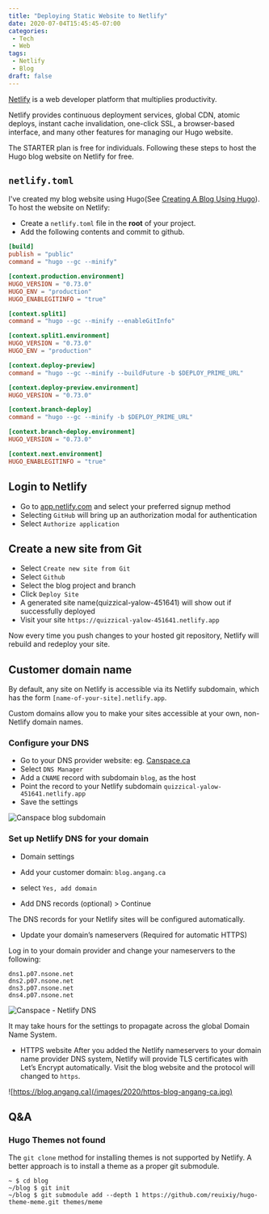 ```yaml
---
title: "Deploying Static Website to Netlify"
date: 2020-07-04T15:45:45-07:00
categories:
 - Tech
 - Web
tags:
 - Netlify
 - Blog
draft: false
---
```


[Netlify](https://www.netlify.com/) is a web developer platform that multiplies productivity.

Netlify provides continuous deployment services, global CDN, atomic deploys, 
instant cache invalidation, one-click SSL, a browser-based interface, and many other features for managing our Hugo website.

The STARTER plan is free for individuals. Following these steps to host the Hugo blog website on Netlify for free.

## `netlify.toml`
I've created my blog website using Hugo(See [Creating A Blog Using Hugo](../creating-a-blog-using-hugo/)). 
To host the website on Netlify:
* Create a `netlify.toml` file in the **root** of your project.
* Add the following contents and commit to github.

```toml
[build]
publish = "public"
command = "hugo --gc --minify"

[context.production.environment]
HUGO_VERSION = "0.73.0"
HUGO_ENV = "production"
HUGO_ENABLEGITINFO = "true"

[context.split1]
command = "hugo --gc --minify --enableGitInfo"

[context.split1.environment]
HUGO_VERSION = "0.73.0"
HUGO_ENV = "production"

[context.deploy-preview]
command = "hugo --gc --minify --buildFuture -b $DEPLOY_PRIME_URL"

[context.deploy-preview.environment]
HUGO_VERSION = "0.73.0"

[context.branch-deploy]
command = "hugo --gc --minify -b $DEPLOY_PRIME_URL"

[context.branch-deploy.environment]
HUGO_VERSION = "0.73.0"

[context.next.environment]
HUGO_ENABLEGITINFO = "true"
```

## Login to Netlify
* Go to [app.netlify.com](https://app.netlify.com/) and select your preferred signup method
* Selecting `GitHub` will bring up an authorization modal for authentication
* Select `Authorize application`

## Create a new site from Git
* Select `Create new site from Git`
* Select `Github`
* Select the blog project and branch
* Click `Deploy Site`
* A generated site name(quizzical-yalow-451641) will show out if successfully deployed
* Visit your site `https://quizzical-yalow-451641.netlify.app`

Now every time you push changes to your hosted git repository, Netlify will rebuild and redeploy your site. 

## Customer domain name
By default, any site on Netlify is accessible via its Netlify subdomain, 
which has the form `[name-of-your-site].netlify.app`.

Custom domains allow you to make your sites accessible at your own, non-Netlify domain names.

### Configure your DNS 
* Go to your DNS provider website: eg. [Canspace.ca](https://canspace.ca/clients/clientarea.php) 
* Select `DNS Manager`
* Add a `CNAME` record with subdomain `blog`, as the host
* Point the record to your Netlify subdomain `quizzical-yalow-451641.netlify.app`
* Save the settings

![Canspace blog subdomain](/images/2020/canspace-blog.jpg)

### Set up Netlify DNS for your domain
* Domain settings
* Add your customer domain: `blog.angang.ca`
* select `Yes, add domain`

* Add DNS records (optional)  > Continue

The DNS records for your Netlify sites will be configured automatically.

* Update your domain’s nameservers (Required for automatic HTTPS)

Log in to your domain provider and change your nameservers to the following:
```
dns1.p07.nsone.net
dns2.p07.nsone.net
dns3.p07.nsone.net
dns4.p07.nsone.net
```

![Canspace - Netlify DNS](/images/2020/canspace-netlify-dns.jpg)

It may take hours for the settings to propagate across the global Domain Name System.

* HTTPS website
After you added the Netlify nameservers to your domain name provider DNS system,
Netlify will provide TLS certificates with Let’s Encrypt automatically.
Visit the blog website and the protocol will changed to `https`.

![https://blog.angang.ca](/images/2020/https-blog-angang-ca.jpg)

## Q&A
### Hugo Themes not found
The `git clone` method for installing themes is not supported by Netlify.
A better approach is to install a theme as a proper git submodule.
```
~ $ cd blog
~/blog $ git init
~/blog $ git submodule add --depth 1 https://github.com/reuixiy/hugo-theme-meme.git themes/meme
```